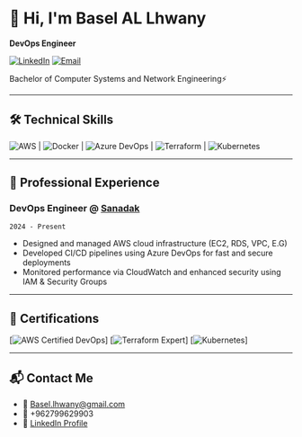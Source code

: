 # 👋 Hi, I'm Basel AL Lhwany 
**DevOps Engineer**  

[![LinkedIn](https://img.shields.io/badge/LinkedIn-Basel_Al--lhwany-blue?style=flat&logo=linkedin)](https://www.linkedin.com/in/basel-al-lhwany-45a1b2290/)
[![Email](https://img.shields.io/badge/Email-Basel.lhwany@gmail.com-red?style=flat&logo=gmail)](mailto:Basel.lhwany@gmail.com)

Bachelor of Computer Systems and Network Engineering⚡

---

## 🛠️ **Technical Skills**
![AWS](https://img.shields.io/badge/AWS-EC2/RDS/CloudWatch-FF9900?logo=amazon-aws) |
![Docker](https://img.shields.io/badge/Docker-Containerization-2496ED?logo=docker) |
![Azure DevOps](https://img.shields.io/badge/Azure_DevOps-CI/CD-0078D7?logo=azure-devops) |
![Terraform](https://img.shields.io/badge/Terraform-IaC-623CE4?logo=terraform) |
![Kubernetes](https://img.shields.io/badge/Kubernetes-EKS-326CE5?logo=kubernetes)


---

## 💼 **Professional Experience**
### **DevOps Engineer @ [Sanadak](https://sanadak.sa/)**
`2024 - Present`  
- Designed and managed AWS cloud infrastructure (EC2, RDS, VPC, E.G)  
- Developed CI/CD pipelines using Azure DevOps for fast and secure deployments  
- Monitored performance via CloudWatch and enhanced security using IAM & Security Groups  

---

## 📜 **Certifications**
[![AWS Certified DevOps](https://img.shields.io/badge/AWS-DevOps_Professional-FF9900?logo=amazon-aws)]
[![Terraform Expert](https://img.shields.io/badge/Terraform-Expert-623CE4?logo=terraform)]
[![Kubernetes](https://img.shields.io/badge/Kubernetes-Beginner-326CE5?logo=kubernetes)]

---


## 📬 **Contact Me**
- 📧 Basel.lhwany@gmail.com  
- 📱 +962799629903  
- 💼 [LinkedIn Profile](https://www.linkedin.com/in/basel-al-liwany)  
